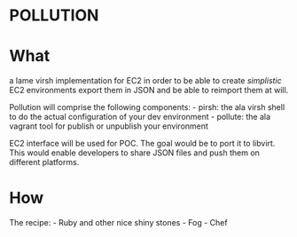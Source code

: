 POLLUTION
=========

What
====

a lame virsh implementation for EC2 in order to be able to create _simplistic_ EC2 environments export them in JSON and be able to reimport them at will.

Pollution will comprise the following components:
	- pirsh: the ala virsh shell to do the actual configuration of your dev environment
	- pollute: the ala vagrant tool for publish or unpublish your environment

EC2 interface will be used for POC. The goal would be to port it to libvirt. This would enable developers to share JSON files and push them on different platforms.

How
===

The recipe:
	- Ruby and other nice shiny stones
	- Fog
	- Chef
